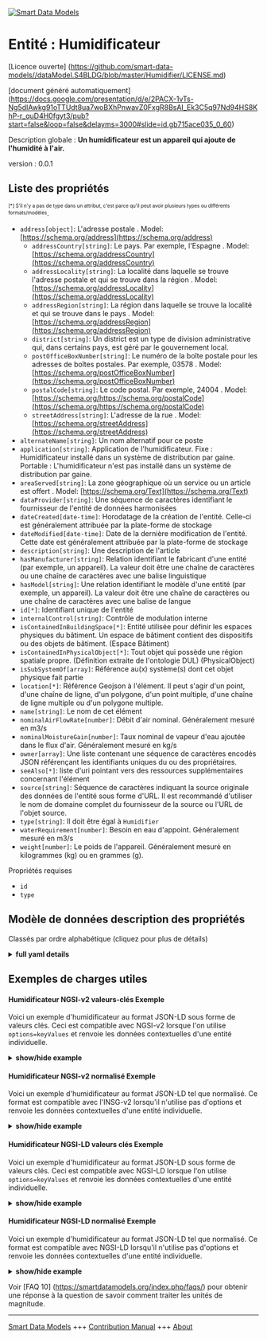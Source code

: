 <!-- 10-Header -->    
[![Smart Data Models](https://smartdatamodels.org/wp-content/uploads/2022/01/SmartDataModels_logo.png "Logo")](https://smartdatamodels.org)    
Entité : Humidificateur    
=======================<!-- /10-Header -->    
<!-- 15-License -->    
[Licence ouverte] (https://github.com/smart-data-models//dataModel.S4BLDG/blob/master/Humidifier/LICENSE.md)    
[document généré automatiquement] (https://docs.google.com/presentation/d/e/2PACX-1vTs-Ng5dIAwkg91oTTUdt8ua7woBXhPnwavZ0FxgR8BsAI_Ek3C5q97Nd94HS8KhP-r_quD4H0fgyt3/pub?start=false&loop=false&delayms=3000#slide=id.gb715ace035_0_60)    
<!-- /15-License -->    
<!-- 20-Description -->    
Description globale : **Un humidificateur est un appareil qui ajoute de l'humidité à l'air.**    
version : 0.0.1    
<!-- /20-Description -->    
<!-- 30-PropertiesList -->    
## Liste des propriétés    
<sup><sub>[*] S'il n'y a pas de type dans un attribut, c'est parce qu'il peut avoir plusieurs types ou différents formats/modèles</sub></sup>.    
- `address[object]`: L'adresse postale  . Model: [https://schema.org/address](https://schema.org/address)	- `addressCountry[string]`: Le pays. Par exemple, l'Espagne  . Model: [https://schema.org/addressCountry](https://schema.org/addressCountry)    
	- `addressLocality[string]`: La localité dans laquelle se trouve l'adresse postale et qui se trouve dans la région  . Model: [https://schema.org/addressLocality](https://schema.org/addressLocality)    
	- `addressRegion[string]`: La région dans laquelle se trouve la localité et qui se trouve dans le pays  . Model: [https://schema.org/addressRegion](https://schema.org/addressRegion)    
	- `district[string]`: Un district est un type de division administrative qui, dans certains pays, est géré par le gouvernement local.      
	- `postOfficeBoxNumber[string]`: Le numéro de la boîte postale pour les adresses de boîtes postales. Par exemple, 03578  . Model: [https://schema.org/postOfficeBoxNumber](https://schema.org/postOfficeBoxNumber)    
	- `postalCode[string]`: Le code postal. Par exemple, 24004  . Model: [https://schema.org/https://schema.org/postalCode](https://schema.org/https://schema.org/postalCode)    
	- `streetAddress[string]`: L'adresse de la rue  . Model: [https://schema.org/streetAddress](https://schema.org/streetAddress)    
- `alternateName[string]`: Un nom alternatif pour ce poste  - `application[string]`: Application de l'humidificateur. Fixe : Humidificateur installé dans un système de distribution par gaine. Portable : L'humidificateur n'est pas installé dans un système de distribution par gaine.  - `areaServed[string]`: La zone géographique où un service ou un article est offert  . Model: [https://schema.org/Text](https://schema.org/Text)- `dataProvider[string]`: Une séquence de caractères identifiant le fournisseur de l'entité de données harmonisées  - `dateCreated[date-time]`: Horodatage de la création de l'entité. Celle-ci est généralement attribuée par la plate-forme de stockage  - `dateModified[date-time]`: Date de la dernière modification de l'entité. Cette date est généralement attribuée par la plate-forme de stockage  - `description[string]`: Une description de l'article  - `hasManufacturer[string]`: Relation identifiant le fabricant d'une entité (par exemple, un appareil). La valeur doit être une chaîne de caractères ou une chaîne de caractères avec une balise linguistique  - `hasModel[string]`: Une relation identifiant le modèle d'une entité (par exemple, un appareil). La valeur doit être une chaîne de caractères ou une chaîne de caractères avec une balise de langue  - `id[*]`: Identifiant unique de l'entité  - `internalControl[string]`: Contrôle de modulation interne  - `isContainedInBuildingSpace[*]`: Entité utilisée pour définir les espaces physiques du bâtiment. Un espace de bâtiment contient des dispositifs ou des objets de bâtiment. (Espace Bâtiment)  - `isContainedInPhysicalObject[*]`: Tout objet qui possède une région spatiale propre.  (Définition extraite de l'ontologie DUL) (PhysicalObject)  - `isSubSystemOf[array]`: Référence au(x) système(s) dont cet objet physique fait partie  - `location[*]`: Référence Geojson à l'élément. Il peut s'agir d'un point, d'une chaîne de ligne, d'un polygone, d'un point multiple, d'une chaîne de ligne multiple ou d'un polygone multiple.  - `name[string]`: Le nom de cet élément  - `nominalAirFlowRate[number]`: Débit d'air nominal. Généralement mesuré en m3/s  - `nominalMoistureGain[number]`: Taux nominal de vapeur d'eau ajoutée dans le flux d'air. Généralement mesuré en kg/s  - `owner[array]`: Une liste contenant une séquence de caractères encodés JSON référençant les identifiants uniques du ou des propriétaires.  - `seeAlso[*]`: liste d'uri pointant vers des ressources supplémentaires concernant l'élément  - `source[string]`: Séquence de caractères indiquant la source originale des données de l'entité sous forme d'URL. Il est recommandé d'utiliser le nom de domaine complet du fournisseur de la source ou l'URL de l'objet source.  - `type[string]`: Il doit être égal à `Humidifier`  - `waterRequirement[number]`: Besoin en eau d'appoint. Généralement mesuré en m3/s  - `weight[number]`: Le poids de l'appareil. Généralement mesuré en kilogrammes (kg) ou en grammes (g).  <!-- /30-PropertiesList -->    
<!-- 35-RequiredProperties -->    
Propriétés requises    
- `id`  - `type`  <!-- /35-RequiredProperties -->    
<!-- 40-RequiredProperties -->    
<!-- /40-RequiredProperties -->    
<!-- 50-DataModelHeader -->    
## Modèle de données description des propriétés    
Classés par ordre alphabétique (cliquez pour plus de détails)    
<!-- /50-DataModelHeader -->    
<!-- 60-ModelYaml -->    
<details><summary><strong>full yaml details</strong></summary>      
```yaml    
Humidifier:      
  description: A humidifier is a device that adds moisture into the air.      
  properties:      
    address:      
      description: The mailing address      
      properties:      
        addressCountry:      
          description: 'The country. For example, Spain'      
          type: string      
          x-ngsi:      
            model: https://schema.org/addressCountry      
            type: Property      
        addressLocality:      
          description: 'The locality in which the street address is, and which is in the region'      
          type: string      
          x-ngsi:      
            model: https://schema.org/addressLocality      
            type: Property      
        addressRegion:      
          description: 'The region in which the locality is, and which is in the country'      
          type: string      
          x-ngsi:      
            model: https://schema.org/addressRegion      
            type: Property      
        district:      
          description: 'A district is a type of administrative division that, in some countries, is managed by the local government'      
          type: string      
          x-ngsi:      
            type: Property      
        postOfficeBoxNumber:      
          description: 'The post office box number for PO box addresses. For example, 03578'      
          type: string      
          x-ngsi:      
            model: https://schema.org/postOfficeBoxNumber      
            type: Property      
        postalCode:      
          description: 'The postal code. For example, 24004'      
          type: string      
          x-ngsi:      
            model: https://schema.org/https://schema.org/postalCode      
            type: Property      
        streetAddress:      
          description: The street address      
          type: string      
          x-ngsi:      
            model: https://schema.org/streetAddress      
            type: Property      
        streetNr:      
          description: Number identifying a specific property on a public street      
          type: string      
          x-ngsi:      
            type: Property      
      type: object      
      x-ngsi:      
        model: https://schema.org/address      
        type: Property      
    alternateName:      
      description: An alternative name for this item      
      type: string      
      x-ngsi:      
        type: Property      
    application:      
      description: 'Humidifier application. Fixed: Humidifier installed in a ducted flow distribution system. Portable: Humidifier is not installed in a ducted flow distribution system'      
      type: string      
      x-ngsi:      
        type: Property      
    areaServed:      
      description: The geographic area where a service or offered item is provided      
      type: string      
      x-ngsi:      
        model: https://schema.org/Text      
        type: Property      
    dataProvider:      
      description: A sequence of characters identifying the provider of the harmonised data entity      
      type: string      
      x-ngsi:      
        type: Property      
    dateCreated:      
      description: Entity creation timestamp. This will usually be allocated by the storage platform      
      format: date-time      
      type: string      
      x-ngsi:      
        type: Property      
    dateModified:      
      description: Timestamp of the last modification of the entity. This will usually be allocated by the storage platform      
      format: date-time      
      type: string      
      x-ngsi:      
        type: Property      
    description:      
      description: A description of this item      
      type: string      
      x-ngsi:      
        type: Property      
    hasManufacturer:      
      description: 'A relationship identifying the manufacturer of an entity (e.g., device). The value is expected to be a string or a string with language tag'      
      type: string      
      x-ngsi:      
        type: Property      
    hasModel:      
      description: 'A relationship identifying the model of an entity (e.g., device). The value is expected to be a string or a string with language tag'      
      type: string      
      x-ngsi:      
        type: Property      
    id:      
      anyOf:      
        - description: Identifier format of any NGSI entity      
          maxLength: 256      
          minLength: 1      
          pattern: ^[\w\-\.\{\}\$\+\*\[\]`|~^@!,:\\]+$      
          type: string      
          x-ngsi:      
            type: Property      
        - description: Identifier format of any NGSI entity      
          format: uri      
          type: string      
          x-ngsi:      
            type: Property      
      description: Unique identifier of the entity      
      x-ngsi:      
        type: Property      
    internalControl:      
      description: Internal modulation control      
      type: string      
      x-ngsi:      
        type: Property      
    isContainedInBuildingSpace:      
      anyOf:      
        - description: Identifier format of any NGSI entity      
          maxLength: 256      
          minLength: 1      
          pattern: ^[\w\-\.\{\}\$\+\*\[\]`|~^@!,:\\]+$      
          type: string      
          x-ngsi:      
            type: Property      
        - description: Identifier format of any NGSI entity      
          format: uri      
          type: string      
          x-ngsi:      
            type: Property      
      description: An entity used to define the physical spaces of the building. A building space contains devices or building objects. (BuildingSpace)      
      x-ngsi:      
        type: Property      
    isContainedInPhysicalObject:      
      anyOf:      
        - description: Identifier format of any NGSI entity      
          maxLength: 256      
          minLength: 1      
          pattern: ^[\w\-\.\{\}\$\+\*\[\]`|~^@!,:\\]+$      
          type: string      
          x-ngsi:      
            type: Property      
        - description: Identifier format of any NGSI entity      
          format: uri      
          type: string      
          x-ngsi:      
            type: Property      
      description: Any Object that has a proper space region.  (Definition extracted from DUL ontology) (PhysicalObject)      
      x-ngsi:      
        type: Property      
    isSubSystemOf:      
      description: A reference to a system(s) that this Physical Object is part of      
      items:      
        anyOf:      
          - description: Identifier format of any NGSI entity      
            maxLength: 256      
            minLength: 1      
            pattern: ^[\w\-\.\{\}\$\+\*\[\]`|~^@!,:\\]+$      
            type: string      
            x-ngsi:      
              type: Property      
          - description: Identifier format of any NGSI entity      
            format: uri      
            type: string      
            x-ngsi:      
              type: Property      
        description: Unique identifier of the entity      
        x-ngsi:      
          type: Property      
      type: array      
      x-ngsi:      
        type: Relationship      
    location:      
      description: 'Geojson reference to the item. It can be Point, LineString, Polygon, MultiPoint, MultiLineString or MultiPolygon'      
      oneOf:      
        - description: Geojson reference to the item. Point      
          properties:      
            bbox:      
              items:      
                type: number      
              minItems: 4      
              type: array      
            coordinates:      
              items:      
                type: number      
              minItems: 2      
              type: array      
            type:      
              enum:      
                - Point      
              type: string      
          required:      
            - type      
            - coordinates      
          title: GeoJSON Point      
          type: object      
          x-ngsi:      
            type: GeoProperty      
        - description: Geojson reference to the item. LineString      
          properties:      
            bbox:      
              items:      
                type: number      
              minItems: 4      
              type: array      
            coordinates:      
              items:      
                items:      
                  type: number      
                minItems: 2      
                type: array      
              minItems: 2      
              type: array      
            type:      
              enum:      
                - LineString      
              type: string      
          required:      
            - type      
            - coordinates      
          title: GeoJSON LineString      
          type: object      
          x-ngsi:      
            type: GeoProperty      
        - description: Geojson reference to the item. Polygon      
          properties:      
            bbox:      
              items:      
                type: number      
              minItems: 4      
              type: array      
            coordinates:      
              items:      
                items:      
                  items:      
                    type: number      
                  minItems: 2      
                  type: array      
                minItems: 4      
                type: array      
              type: array      
            type:      
              enum:      
                - Polygon      
              type: string      
          required:      
            - type      
            - coordinates      
          title: GeoJSON Polygon      
          type: object      
          x-ngsi:      
            type: GeoProperty      
        - description: Geojson reference to the item. MultiPoint      
          properties:      
            bbox:      
              items:      
                type: number      
              minItems: 4      
              type: array      
            coordinates:      
              items:      
                items:      
                  type: number      
                minItems: 2      
                type: array      
              type: array      
            type:      
              enum:      
                - MultiPoint      
              type: string      
          required:      
            - type      
            - coordinates      
          title: GeoJSON MultiPoint      
          type: object      
          x-ngsi:      
            type: GeoProperty      
        - description: Geojson reference to the item. MultiLineString      
          properties:      
            bbox:      
              items:      
                type: number      
              minItems: 4      
              type: array      
            coordinates:      
              items:      
                items:      
                  items:      
                    type: number      
                  minItems: 2      
                  type: array      
                minItems: 2      
                type: array      
              type: array      
            type:      
              enum:      
                - MultiLineString      
              type: string      
          required:      
            - type      
            - coordinates      
          title: GeoJSON MultiLineString      
          type: object      
          x-ngsi:      
            type: GeoProperty      
        - description: Geojson reference to the item. MultiLineString      
          properties:      
            bbox:      
              items:      
                type: number      
              minItems: 4      
              type: array      
            coordinates:      
              items:      
                items:      
                  items:      
                    items:      
                      type: number      
                    minItems: 2      
                    type: array      
                  minItems: 4      
                  type: array      
                type: array      
              type: array      
            type:      
              enum:      
                - MultiPolygon      
              type: string      
          required:      
            - type      
            - coordinates      
          title: GeoJSON MultiPolygon      
          type: object      
          x-ngsi:      
            type: GeoProperty      
      x-ngsi:      
        type: GeoProperty      
    name:      
      description: The name of this item      
      type: string      
      x-ngsi:      
        type: Property      
    nominalAirFlowRate:      
      description: Nominal rate of air flow. Usually measured in m3/s      
      type: number      
      x-ngsi:      
        type: Property      
    nominalMoistureGain:      
      description: Nominal rate of water vapor added into the airstream. Usually measured in kg/s      
      type: number      
      x-ngsi:      
        type: Property      
    owner:      
      description: A List containing a JSON encoded sequence of characters referencing the unique Ids of the owner(s)      
      items:      
        anyOf:      
          - description: Identifier format of any NGSI entity      
            maxLength: 256      
            minLength: 1      
            pattern: ^[\w\-\.\{\}\$\+\*\[\]`|~^@!,:\\]+$      
            type: string      
            x-ngsi:      
              type: Property      
          - description: Identifier format of any NGSI entity      
            format: uri      
            type: string      
            x-ngsi:      
              type: Property      
        description: Unique identifier of the entity      
        x-ngsi:      
          type: Property      
      type: array      
      x-ngsi:      
        type: Property      
    seeAlso:      
      description: list of uri pointing to additional resources about the item      
      oneOf:      
        - items:      
            format: uri      
            type: string      
          minItems: 1      
          type: array      
        - format: uri      
          type: string      
      x-ngsi:      
        type: Property      
    source:      
      description: 'A sequence of characters giving the original source of the entity data as a URL. Recommended to be the fully qualified domain name of the source provider, or the URL to the source object'      
      type: string      
      x-ngsi:      
        type: Property      
    type:      
      description: It must be equal to `Humidifier`      
      enum:      
        - Humidifier      
      type: string      
      x-ngsi:      
        type: Property      
    waterRequirement:      
      description: Make-up water requirement. Usually measured in m3/s      
      type: number      
      x-ngsi:      
        type: Property      
    weight:      
      description: The weight of the device. Usually measured in kilograms (kg) or grams (g)      
      type: number      
      x-ngsi:      
        type: Property      
  required:      
    - id      
    - type      
  type: object      
  x-derived-from: "https://saref.etsi.org/saref4bldg/v1.1.2/#s4bldg:Humidifier"      
  x-disclaimer: 'Redistribution and use in source and binary forms, with or without modification, are permitted  provided that the license conditions are met. Copyleft (c) 2022 Contributors to Smart Data Models Program'      
  x-license-url: https://github.com/smart-data-models/dataModel.S4BLDG/blob/master/Humidifier/LICENSE.md      
  x-model-schema: https://smart-data-models.github.com/dataModel.SAREF4BLDG/Humidifier/schema.json      
  x-model-tags: SAREF Humidifier      
  x-version: 0.0.1      
```    
</details>      
<!-- /60-ModelYaml -->    
<!-- 70-MiddleNotes -->    
<!-- /70-MiddleNotes -->    
<!-- 80-Examples -->    
## Exemples de charges utiles    
#### Humidificateur NGSI-v2 valeurs-clés Exemple    
Voici un exemple d'humidificateur au format JSON-LD sous forme de valeurs clés. Ceci est compatible avec NGSI-v2 lorsque l'on utilise `options=keyValues` et renvoie les données contextuelles d'une entité individuelle.    
<details><summary><strong>show/hide example</strong></summary>      
```json  
{  
  "id": "urn:ngsi-ld:Humidifier:ac37f3cb-91a4-420a-bf0c-0b9e7e172521",  
  "type": "Humidifier",  
  "application": "Trafficway",  
  "internalControl": "circuit",  
  "nominalAirFlowRate": 0.5067643159622129,  
  "nominalMoistureGain": 0.6949833248374234,  
  "waterRequirement": 0.006912028133186698,  
  "weight": 0.0357306217024943,  
  "isContainedInBuildingSpace": "urn:ngsi-ld:BuildingSpace:09a4b404-f422-4f1c-b53e-23fabedd21c7",  
  "isContainedInPhysicalObject": "urn:ngsi-ld:PhysicalObject:dea722e2-f244-4618-bd6d-40a74f6053c7",  
  "isSubSystemOf": [  
    "urn:ngsi-ld:System:7d1ab6f4-93d8-45f1-8075-e07d9f0a92ab",  
    "urn:ngsi-ld:System:97c9fe52-5019-4f15-9e09-b74248a9e008",  
    "urn:ngsi-ld:System:4adb71a2-0ae3-4ecc-9d29-9e913f5cb577"  
  ],  
  "hasManufacturer": "Humidifier Company Inc.",  
  "hasModel": "Humidifier 0.1.2",  
  "dateCreated": "2023-01-26T01:28:19Z",  
  "dateModified": "2023-01-26T00:58:24Z",  
  "source": "Import",  
  "name": "Humidifier",  
  "alternateName": "Humidifier type 2",  
  "description": "Humidifier of limited Humidifier types",  
  "dataProvider": "IFC file"  
}  
```  
</details>    
#### Humidificateur NGSI-v2 normalisé Exemple    
Voici un exemple d'humidificateur au format JSON-LD tel que normalisé. Ce format est compatible avec l'INSG-v2 lorsqu'il n'utilise pas d'options et renvoie les données contextuelles d'une entité individuelle.    
<details><summary><strong>show/hide example</strong></summary>      
```json  
{  
  "id": "urn:ngsi-ld:Humidifier:fba02151-cd4b-4dfd-a7a7-37dafa66d943",  
  "type": "Humidifier",  
  "application": {  
    "type": "Text",  
    "value": "Small Soft Car"  
  },  
  "internalControl": {  
    "type": "Text",  
    "value": "mindshare"  
  },  
  "nominalAirFlowRate": {  
    "type": "Number",  
    "value": 0.9292903711390679  
  },  
  "nominalMoistureGain": {  
    "type": "Number",  
    "value": 0.8580622286778447  
  },  
  "waterRequirement": {  
    "type": "Number",  
    "value": 0.554538436027498  
  },  
  "weight": {  
    "type": "Number",  
    "value": 0.7752621626916505  
  },  
  "isContainedInBuildingSpace": {  
    "type": "Text",  
    "value": "urn:ngsi-ld:BuildingSpace:e921e031-412b-425c-931b-c63634eb5c85"  
  },  
  "isContainedInPhysicalObject": {  
    "type": "Text",  
    "value": "urn:ngsi-ld:PhysicalObject:013cd1d5-1e31-4a2a-a666-8e18c85a0360"  
  },  
  "isSubSystemOf": {  
    "type": "StructuredValue",  
    "value": [  
      "urn:ngsi-ld:System:ea1d1a76-356e-491c-b5dc-17a8c456d7f7",  
      "urn:ngsi-ld:System:f7b44810-8762-4e67-b4d0-6e4d9bb81b46",  
      "urn:ngsi-ld:System:88bb7831-63c5-40bc-8349-7cef821db39c"  
    ]  
  },  
  "hasManufacturer": {  
    "type": "Text",  
    "value": "Humidifier Company Inc."  
  },  
  "hasModel": {  
    "type": "Text",  
    "value": "Humidifier 0.1.2"  
  },  
  "dateCreated": {  
    "type": "DateTime",  
    "value": "2023-01-26T08:47:34.1843489+01:00"  
  },  
  "dateModified": {  
    "type": "DateTime",  
    "value": "2023-01-26T06:27:14.5040882+01:00"  
  },  
  "source": {  
    "type": "Text",  
    "value": "Import"  
  },  
  "name": {  
    "type": "Text",  
    "value": "Humidifier"  
  },  
  "alternateName": {  
    "type": "Text",  
    "value": "Humidifier type 2"  
  },  
  "description": {  
    "type": "Text",  
    "value": "Humidifier of limited Humidifier types"  
  },  
  "dataProvider": {  
    "type": "Text",  
    "value": "IFC file"  
  }  
}  
```  
</details>    
#### Humidificateur NGSI-LD valeurs clés Exemple    
Voici un exemple d'humidificateur au format JSON-LD sous forme de valeurs clés. Ceci est compatible avec NGSI-LD lorsque l'on utilise `options=keyValues` et renvoie les données contextuelles d'une entité individuelle.    
<details><summary><strong>show/hide example</strong></summary>      
```json  
{  
  "id": "urn:ngsi-ld:Humidifier:ac37f3cb-91a4-420a-bf0c-0b9e7e172521",  
  "type": "Humidifier",  
  "application": "Trafficway",  
  "internalControl": "circuit",  
  "nominalAirFlowRate": 0.5067643159622129,  
  "nominalMoistureGain": 0.6949833248374234,  
  "waterRequirement": 0.006912028133186698,  
  "weight": 0.0357306217024943,  
  "isContainedInBuildingSpace": "urn:ngsi-ld:BuildingSpace:09a4b404-f422-4f1c-b53e-23fabedd21c7",  
  "isContainedInPhysicalObject": "urn:ngsi-ld:PhysicalObject:dea722e2-f244-4618-bd6d-40a74f6053c7",  
  "isSubSystemOf": [  
    "urn:ngsi-ld:System:7d1ab6f4-93d8-45f1-8075-e07d9f0a92ab",  
    "urn:ngsi-ld:System:97c9fe52-5019-4f15-9e09-b74248a9e008",  
    "urn:ngsi-ld:System:4adb71a2-0ae3-4ecc-9d29-9e913f5cb577"  
  ],  
  "hasManufacturer": "Humidifier Company Inc.",  
  "hasModel": "Humidifier 0.1.2",  
  "dateCreated": "2023-01-26T01:28:19Z",  
  "dateModified": "2023-01-26T00:58:24Z",  
  "source": "Import",  
  "name": "Humidifier",  
  "alternateName": "Humidifier type 2",  
  "description": "Humidifier of limited Humidifier types",  
  "dataProvider": "IFC file",  
  "@context": [  
    "https://raw.githubusercontent.com/smart-data-models/dataModel.S4BLDG/master/context.jsonld",  
    "https://uri.etsi.org/ngsi-ld/v1/ngsi-ld-core-context.jsonld"  
  ]  
}  
```  
</details>    
#### Humidificateur NGSI-LD normalisé Exemple    
Voici un exemple d'humidificateur au format JSON-LD tel que normalisé. Ce format est compatible avec NGSI-LD lorsqu'il n'utilise pas d'options et renvoie les données contextuelles d'une entité individuelle.    
<details><summary><strong>show/hide example</strong></summary>      
```json  
{  
  "id": "urn:ngsi-ld:Humidifier:7535836f-92b5-4489-b99c-424fab29c039",  
  "type": "Humidifier",  
  "application": {  
    "type": "Property",  
    "value": "payment"  
  },  
  "internalControl": {  
    "type": "Property",  
    "value": "national"  
  },  
  "nominalAirFlowRate": {  
    "type": "Property",  
    "unitCode": "m3/s",  
    "observedAt": "2023-01-25T23:50:20Z",  
    "value": 0.6517710650891719  
  },  
  "nominalMoistureGain": {  
    "type": "Property",  
    "unitCode": "kg/s",  
    "observedAt": "2023-01-26T00:47:56Z",  
    "value": 0.7521424188536304  
  },  
  "waterRequirement": {  
    "type": "Property",  
    "unitCode": "m3/s",  
    "observedAt": "2023-01-26T04:16:30Z",  
    "value": 0.37658219788129976  
  },  
  "weight": {  
    "type": "Property",  
    "unitCode": "g",  
    "observedAt": "2023-01-25T20:12:20Z",  
    "value": 0.348798884385924  
  },  
  "isContainedInBuildingSpace": {  
    "type": "Relationship",  
    "object": "urn:ngsi-ld:BuildingSpace:89364634-51b8-4628-b785-be02d50d9653"  
  },  
  "isContainedInPhysicalObject": {  
    "type": "Relationship",  
    "object": "urn:ngsi-ld:PhysicalObject:748df8f3-6595-4591-bc38-4e393a942194"  
  },  
  "isSubSystemOf": [  
    {  
      "type": "Relationship",  
      "object": "urn:ngsi-ld:System:45f04a26-3ae7-4a68-a960-4e4c9667bbb8"  
    },  
    {  
      "type": "Relationship",  
      "object": "urn:ngsi-ld:System:b619039a-e060-41ce-8e61-cdbc63e86287"  
    },  
    {  
      "type": "Relationship",  
      "object": "urn:ngsi-ld:System:94b68acc-bf31-40d7-a089-1172ff14240a"  
    }  
  ],  
  "hasManufacturer": {  
    "type": "Property",  
    "value": "Humidifier Company Inc."  
  },  
  "hasModel": {  
    "type": "Property",  
    "value": "Humidifier 0.1.2"  
  },  
  "dateCreated": {  
    "type": "Property",  
    "value": "2023-01-25T19:33:58Z"  
  },  
  "dateModified": {  
    "type": "Property",  
    "value": "2023-01-26T04:06:21Z"  
  },  
  "source": {  
    "type": "Property",  
    "value": "Import"  
  },  
  "name": {  
    "type": "Property",  
    "value": "Humidifier"  
  },  
  "alternateName": {  
    "type": "Property",  
    "value": "Humidifier type 2"  
  },  
  "description": {  
    "type": "Property",  
    "value": "Humidifier of limited Humidifier types"  
  },  
  "dataProvider": {  
    "type": "Property",  
    "value": "IFC file"  
  },  
  "@context": [  
    "https://raw.githubusercontent.com/smart-data-models/dataModel.S4BLDG/master/context.jsonld",  
    "https://uri.etsi.org/ngsi-ld/v1/ngsi-ld-core-context.jsonld"  
  ]  
}  
```  
</details><!-- /80-Examples -->    
<!-- 90-FooterNotes -->    
<!-- /90-FooterNotes -->    
<!-- 95-Units -->    
Voir [FAQ 10] (https://smartdatamodels.org/index.php/faqs/) pour obtenir une réponse à la question de savoir comment traiter les unités de magnitude.    
<!-- /95-Units -->    
<!-- 97-LastFooter -->    
---    
[Smart Data Models](https://smartdatamodels.org) +++ [Contribution Manual](https://bit.ly/contribution_manual) +++ [About](https://bit.ly/Introduction_SDM)<!-- /97-LastFooter -->    
